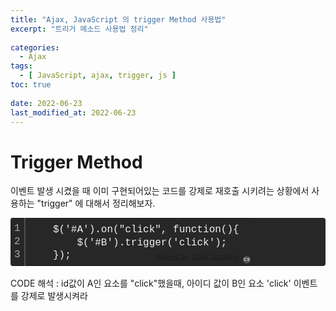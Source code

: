 ```yaml
---
title: "Ajax, JavaScript 의 trigger Method 사용법"
excerpt: "트리거 메소드 사용법 정리"
 
categories:
  - Ajax       
tags:
  - [ JavaScript, ajax, trigger, js ]  
toc: true
 
date: 2022-06-23
last_modified_at: 2022-06-23
---
```

<h1>Trigger Method</h1>
<p>이벤트 발생 시켰을 때 이미 구현되어있는 코드를 강제로 재호출 시키려는 상황에서 사용하는 "trigger" 에 대해서 정리해보자.

<br>
<div class="colorscripter-code" style="color:#f0f0f0;font-family:Consolas, 'Liberation Mono', Menlo, Courier, monospace !important; position:relative !important;overflow:auto"><table class="colorscripter-code-table" style="margin:0;padding:0;border:none;background-color:#272727;border-radius:4px;" cellspacing="0" cellpadding="0"><tr><td style="padding:6px;border-right:2px solid #4f4f4f"><div style="margin:0;padding:0;word-break:normal;text-align:right;color:#aaa;font-family:Consolas, 'Liberation Mono', Menlo, Courier, monospace !important;line-height:130%"><div style="line-height:130%">1</div><div style="line-height:130%">2</div><div style="line-height:130%">3</div></div></td><td style="padding:6px 0;text-align:left"><div style="margin:0;padding:0;color:#f0f0f0;font-family:Consolas, 'Liberation Mono', Menlo, Courier, monospace !important;line-height:130%"><div style="padding:0 6px; white-space:pre; line-height:130%">&nbsp;&nbsp;&nbsp;&nbsp;$('#A').on("click",&nbsp;function(){</div><div style="padding:0 6px; white-space:pre; line-height:130%">&nbsp;&nbsp;&nbsp;&nbsp;&nbsp;&nbsp;&nbsp;&nbsp;$('#B').trigger('click');</div><div style="padding:0 6px; white-space:pre; line-height:130%">&nbsp;&nbsp;&nbsp;&nbsp;});</div></div><div style="text-align:right;margin-top:-13px;margin-right:5px;font-size:9px;font-style:italic"><a href="http://colorscripter.com/info#e" target="_blank" style="color:#4f4f4ftext-decoration:none">Colored by Color Scripter</a></div></td><td style="vertical-align:bottom;padding:0 2px 4px 0"><a href="http://colorscripter.com/info#e" target="_blank" style="text-decoration:none;color:white"><span style="font-size:9px;word-break:normal;background-color:#4f4f4f;color:white;border-radius:10px;padding:1px">cs</span></a></td></tr></table></div>

<br>
CODE 해석 : id값이 A인 요소를 "click"했을때, 아이디 값이 B인 요소 'click' 이벤트를 강제로 발생시켜라 
